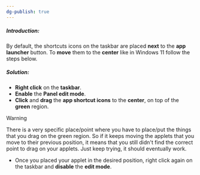 ```yaml
---
dg-publish: true
---
```

##### Introduction:
By default, the shortcuts icons on the taskbar are placed **next** to the **app launcher** button. To **move** them to the **center** like in Windows 11 follow the steps below.

##### Solution:
- **Right click** on the **taskbar**.
- **Enable** the **Panel edit mode**.
- **Click** and **drag** the **app shortcut icons** to the **center**, on top of the **green** region.

> [!warning] 
> There is a very specific place/point where you have to place/put the things that you drag on the green region. So if it keeps moving the applets that you move to their previous position, it means that you still didn't find the correct point to drag on your applets. Just keep trying, it should eventually work.

- Once you placed your applet in the desired position, right click again on the taskbar and **disable** the **edit mode**.